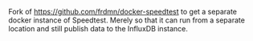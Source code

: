 Fork of https://github.com/frdmn/docker-speedtest
to get a separate docker instance of Speedtest.
Merely so that it can run from a separate location and still publish data to the InfluxDB instance.
